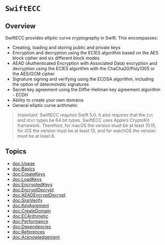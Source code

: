 # ``SwiftECC``

## Overview

SwiftECC provides elliptic curve cryptography in Swift.
This encompasses:

* Creating, loading and storing public and private keys
* Encryption and decryption using the ECIES algorithm based on the AES block cipher and six different block modes
* AEAD (Authenticated Encryption with Associated Data) encryption and decryption using the ECIES algorithm with the ChaCha20/Poly1305 or the AES/GCM cipher
* Signature signing and verifying using the ECDSA algorithm, including the option of deterministic signatures
* Secret key agreement using the Diffie-Hellman key agreement algorithm - ECDH
* Ability to create your own domains
* General elliptic curve arithmetic
> Important:
SwiftECC requires Swift 5.0. It also requires that the `Int` and `UInt` types be 64 bit types.
SwiftECC uses Apple’s CryptoKit framework. Therefore, for macOS the version must be at least 10.15,
for iOS the version must be at least 13, and for watchOS the version must be at least 8.

## Topics

- <doc:Usage>
- <doc:Basics>
- <doc:CreateKeys>
- <doc:LoadKeys>
- <doc:EncryptedKeys>
- <doc:EncryptDecrypt>
- <doc:AEADEncryptDecrypt>
- <doc:SignVerify>
- <doc:KeyAgrement>
- <doc:CreateDomain>
- <doc:ECArithmetic>
- <doc:Performance>
- <doc:Dependencies>
- <doc:References>
- <doc:Acknowledgement>
